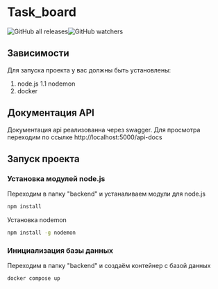 # Task_board
![GitHub all releases](https://img.shields.io/github/downloads/babahasko/Making_README/total?logo=GitHub)![GitHub watchers](https://img.shields.io/github/watchers/babahasko/Making_README?logo=GitHub)

## Зависимости
Для запуска проекта у вас должны быть установлены:
1. node.js
   1.1 nodemon
3. docker
## Документация API
Документация api реализованна через swagger. Для просмотра переходим по ссылке http://localhost:5000/api-docs
## Запуск проекта
### Установка модулей node.js
Переходим в папку "backend" и устаналиваем модули для node.js
```cmd
npm install
```
Установка nodemon
```cmd
npm install -g nodemon
```
### Инициализация базы данных
Переходим в папку "backend" и создаём контейнер с базой данных
```cmd
docker compose up
```
